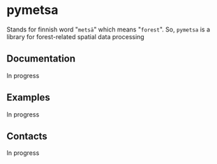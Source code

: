 # pymetsa

Stands for finnish word "`metsä`" which means "`forest`". So, `pymetsa` is a library for forest-related spatial data processing

## Documentation 

In progress 

## Examples 

In progress 

## Contacts 

In progress